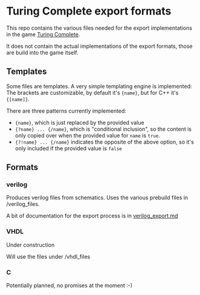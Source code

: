 # Turing Complete export formats

This repo contains the various files needed for the export implementations in the game [Turing Complete](https://turingcomplete.game).

It does not contain the actual implementations of the export formats, those are build into the game itself.

## Templates
Some files are templates. A very simple templating engine is implemented: The brackets are customizable, by default it's `{name}`, but for C++ it's `{[name]}`.

There are three patterns currently implemented:
- `{name}`, which is just replaced by the provided value
- `{?name} ... {/name}`, which is "conditional inclusion", so the content is only copied over when the provided value for `name` is `true`.
- `{?!name} ... {/name}` indicates the opposite of the above option, so it's only included if the provided value is `false`

## Formats

### verilog

Produces verilog files from schematics. Uses the various prebuild files in /verilog_files.

A bit of documentation for the export process is in [verilog_export.md](verilog_export.md)

### VHDL

Under construction

Will use the files under /vhdl_files

### C

Potentially planned, no promises at the moment :-)